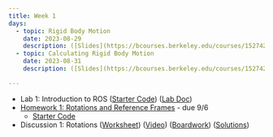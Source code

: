 ```yaml
---
title: Week 1
days:
  - topic: Rigid Body Motion
    date: 2023-08-29
    description: ([Slides](https://bcourses.berkeley.edu/courses/1527423/files/86691626?module_item_id=16901064)) ([Boardwork](https://bcourses.berkeley.edu/courses/1527423/files/86693758?module_item_id=16901289)) <br> SO(3) Group / Rigid Transformations <br> Reading - MLS 2.1, 2.2
  - topic: Calculating Rigid Body Motion
    date: 2023-08-31
    description: ([Slides](https://bcourses.berkeley.edu/courses/1527423/files/86717804?module_item_id=16902973)) ([Boardwork](https://bcourses.berkeley.edu/courses/1527423/files/86717807?module_item_id=16902974)) <br> Exponential Map / Rodrigues / Euler Angles <br> Reading - MLS 2.3

---
```

- Lab 1: Introduction to ROS ([Starter Code](https://github.com/ucb-ee106/106a-fa23-labs-starter/tree/main/lab1)) ([Lab Doc](./assets/labs/lab1.pdf))
- [Homework 1: Rotations and Reference Frames](./assets/homework/hw1_rotations.pdf) - due 9/6
  - [Starter Code](./assets/homework/hw1_starter.zip)
- Discussion 1: Rotations ([Worksheet](./assets/disc/disc1_rotations.pdf)) ([Video](https://youtu.be/bZaSKF8VJss)) ([Boardwork](./assets/disc/disc1_boardwork.pdf)) ([Solutions](./assets/disc/disc1_sols.pdf))

<a id="Week2"></a> 
